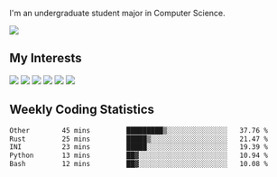 I'm an undergraduate student major in Computer Science.

![](https://github-readme-stats.vercel.app/api?username=littzhch&theme=radical)

## My Interests

![](https://img.shields.io/badge/Python-3776AB?style=flat&labelColor=FFD43B&logoColor=3776AB&logo=python)
![](https://img.shields.io/badge/C-00599C?style=flat&labelColor=01427d&logoColor=6295cb&logo=c)
![](https://img.shields.io/badge/Rust-ffffff?style=flat&labelColor=ffffff&logoColor=000000&logo=rust)
![](https://img.shields.io/badge/LaTeX-008080?style=flat&labelColor=eeece5&logoColor=008080&logo=latex)
![](https://img.shields.io/badge/OpenGL-5487b2?style=flat&labelColor=ffffff&logoColor=5487b2&logo=opengl)
![](https://img.shields.io/badge/archlinux-1793d1?style=flat&labelColor=333333&logoColor=1793d1&logo=archlinux)

## Weekly Coding Statistics
<!--START_SECTION:waka-->

```txt
Other        45 mins         █████████▒░░░░░░░░░░░░░░░   37.76 %
Rust         25 mins         █████▒░░░░░░░░░░░░░░░░░░░   21.47 %
INI          23 mins         █████░░░░░░░░░░░░░░░░░░░░   19.39 %
Python       13 mins         ██▓░░░░░░░░░░░░░░░░░░░░░░   10.94 %
Bash         12 mins         ██▓░░░░░░░░░░░░░░░░░░░░░░   10.08 %
```

<!--END_SECTION:waka-->
